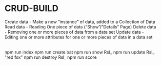 # CRUD-BUILD

Create data - Make a new “instance” of data, added to a Collection of Data
Read data - Reading One piece of data (“Show”/”Details” Page)
Delete data - Removing one or more pieces of data from a data set
Update data - Editing one or more attributes for one or more pieces of data in a data set

######

npm run index
npm run create bat
npm run show Rsl_
npm run update Rsl_ "red fox"
npm run destroy Rsl_
npm run score

